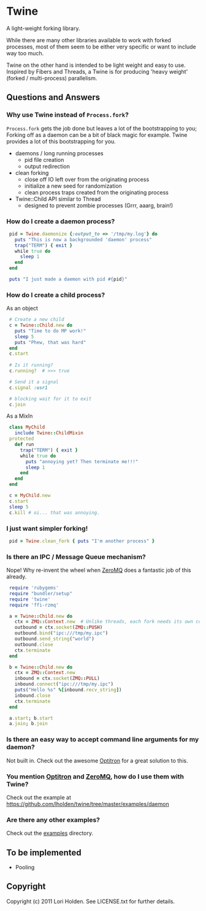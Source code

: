 # Twine

A light-weight forking library.

While there are many other libraries available to work with forked processes, most of them 
seem to be either very specific or want to include way too much.

Twine on the other hand is intended to be light weight and easy to use. Inspired by Fibers and Threads, a Twine is for producing 'heavy weight' (forked / multi-process) parallelism.

## Questions and Answers

### Why use Twine instead of `Process.fork`?

`Process.fork` gets the job done but leaves a lot of the bootstrapping to you; Forking off as a daemon can be a bit of black magic for example. Twine provides a lot of this bootstrapping for you.

* daemons / long running processes
  * pid file creation
  * output redirection
* clean forking
  * close off IO left over from the originating process
  * initialize a new seed for randomization
  * clean process traps created from the originating process
* Twine::Child API similar to Thread
  * designed to prevent zombie processes (Grrr, aaarg, brain!)


### How do I create a daemon process?
```ruby
 pid = Twine.daemonize {:output_to => '/tmp/my.log'} do
   puts "This is now a backgrounded 'daemon' process"
   trap("TERM") { exit }
   while true do
     sleep 1
   end
 end

 puts "I just made a daemon with pid #{pid}"
```

### How do I create a child process?
As an object

```ruby
 # Create a new child
 c = Twine::Child.new do
   puts "Time to do MP work!"
   sleep 5
   puts "Phew, that was hard"
 end
 c.start
 
 # Is it running?
 c.running?  # >>> true

 # Send it a signal
 c.signal :usr1

 # blocking wait for it to exit
 c.join     
```

As a MixIn

```ruby
 class MyChild
   include Twine::ChildMixin
 protected
   def run
     trap("TERM") { exit }
     while true do
       puts "annoying yet? Then terminate me!!!"
       sleep 1
     end
   end
 end

 c = MyChild.new
 c.start
 sleep 5
 c.kill # oi... that was annoying.
```

### I just want simpler forking!

```ruby
 pid = Twine.clean_fork { puts "I'm another process" }
```

### Is there an IPC / Message Queue mechanism?

Nope! Why re-invent the wheel when [ZeroMQ][zeromq] does a fantastic job of this already.

```ruby
 require 'rubygems'
 require "bundler/setup"
 require 'twine'
 require 'ffi-rzmq'

 a = Twine::Child.new do
   ctx = ZMQ::Context.new  # Unlike threads, each fork needs its own context
   outbound = ctx.socket(ZMQ::PUSH)
   outbound.bind("ipc:///tmp/my.ipc")
   outbound.send_string("world")
   outbound.close
   ctx.terminate
 end

 b = Twine::Child.new do 
   ctx = ZMQ::Context.new
   inbound = ctx.socket(ZMQ::PULL)
   inbound.connect("ipc:///tmp/my.ipc")
   puts("Hello %s" %[inbound.recv_string])
   inbound.close
   ctx.terminate
 end

 a.start; b.start
 a.join; b.join
```

### Is there an easy way to accept command line arguments for my daemon?

Not built in. Check out the awesome [Optitron][optitron] for a great solution to this.

### You mention [Optitron][optitron] and [ZeroMQ][zeromq], how do I use them with Twine?

Check out the example at https://github.com/lholden/twine/tree/master/examples/daemon

### Are there any other examples?

Check out the [examples][examples] directory.

## To be implemented
 * Pooling

## Copyright
Copyright (c) 2011 Lori Holden. See LICENSE.txt for further details.


[optitron]: https://github.com/joshbuddy/optitron  "Sensible, minimal simple options parsing and dispatching for Ruby. Build a CLI with no fuss."
[zeromq]: http://www.zeromq.org/  "The Intelligent Transport Layer"
[examples]: https://github.com/lholden/twine/tree/master/examples  "Examples of using Twine"
